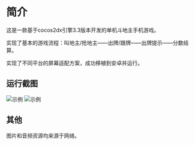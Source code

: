 # 简介
这是一款基于cocos2dx引擎3.3版本开发的单机斗地主手机游戏。

实现了基本的游戏流程：叫地主/抢地主——出牌/跟牌——出牌提示——分数结算。

实现了不同平台的屏幕适配方案，成功移植到安卓并运行。

## 运行截图
![示例](https://gitee.com/Ray1024/doudizhu/blob/master/test1.png)
![示例](https://gitee.com/Ray1024/doudizhu/blob/master/test2.png)

## 其他
图片和音频资源均来源于网络。